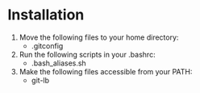 

# Installation

1. Move the following files to your home directory:
	- .gitconfig
1. Run the following scripts in your .bashrc:
	- .bash_aliases.sh
1. Make the following files accessible from your PATH:
	- git-lb
